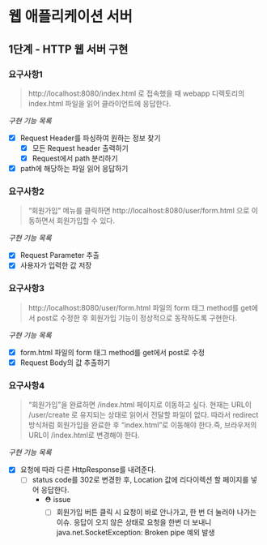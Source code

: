 # 웹 애플리케이션 서버
## 1단계 - HTTP 웹 서버 구현
### 요구사항1
> http://localhost:8080/index.html 로 접속했을 때 webapp 디렉토리의 index.html 파일을 읽어 클라이언트에 응답한다.
   
*구현 기능 목록*
- [x] Request Header를 파싱하여 원하는 정보 찾기
     - [x] 모든 Request header 출력하기
     - [x] Request에서 path 분리하기
- [x] path에 해당하는 파일 읽어 응답하기

### 요구사항2
> “회원가입” 메뉴를 클릭하면 http://localhost:8080/user/form.html 으로 이동하면서 회원가입할 수 있다.

*구현 기능 목록*
- [x] Request Parameter 추출
- [x] 사용자가 입력한 값 저장

### 요구사항3
> http://localhost:8080/user/form.html 파일의 form 태그 method를 get에서 post로 수정한 후 회원가입 기능이 정상적으로 동작하도록 구현한다.

*구현 기능 목록*
- [x] form.html 파일의 form 태그 method를 get에서 post로 수정
- [x] Request Body의 값 추출하기

### 요구사항4
> “회원가입”을 완료하면 /index.html 페이지로 이동하고 싶다. 현재는 URL이 /user/create 로 유지되는 상태로 읽어서 전달할 파일이 없다.
> 따라서 redirect 방식처럼 회원가입을 완료한 후 “index.html”로 이동해야 한다.즉, 브라우저의 URL이 /index.html로 변경해야 한다.

*구현 기능 목록*
- [x] 요청에 따라 다른 HttpResponse를 내려준다.
    - [ ] status code를 302로 변경한 후, Location 값에 리다이렉션 할 페이지를 넣어 응답한다.
        - ⛑ issue
            - [ ] 회원가입 버튼 클릭 시 요청이 바로 안나가고, 한 번 더 눌러야 나가는 이슈. 
            응답이 오지 않은 상태로 요청을 한번 더 보내니 java.net.SocketException: Broken pipe 예외 발생